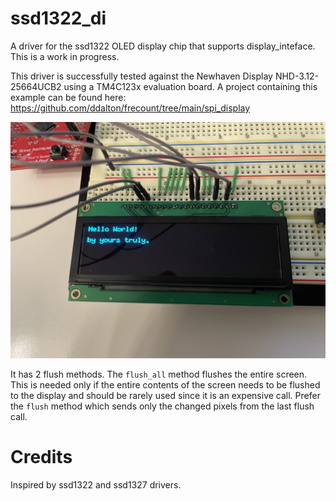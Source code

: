 # ssd1322_di
A driver for the ssd1322 OLED display chip that supports display_inteface. This is a work in progress.

This driver is successfully tested against the Newhaven Display NHD-3.12-25664UCB2 using a TM4C123x evaluation board.
A project containing this example can be found here: https://github.com/ddalton/frecount/tree/main/spi_display

![Screenshot with text output](examples/IMG_2456.JPG?raw=true "Screenshot with text output")

It has 2 flush methods. The ``flush_all`` method flushes the entire screen. This is needed only if the entire contents of the screen needs to be flushed to the display and should be rarely used since it is an expensive call. Prefer the ``flush`` method which sends only the changed pixels from the last flush call.

# Credits
Inspired by ssd1322 and ssd1327 drivers.
